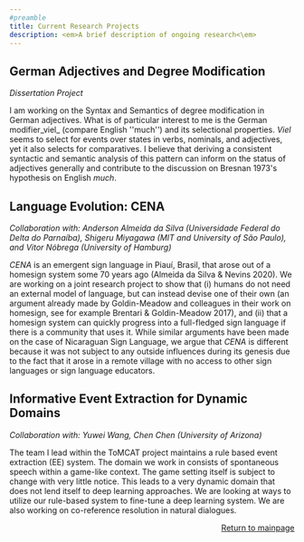 ```yaml
---
#preamble
title: Current Research Projects
description: <em>A brief description of ongoing research<\em>
---
```




## German Adjectives and Degree Modification
_Dissertation Project_

I am working on the Syntax and Semantics of degree modification in German adjectives. What is of particular interest to me is the German modifier_viel_ (compare English ''much'') and its selectional properties. _Viel_ seems to select for events over states in verbs, nominals, and adjectives, yet it also selects for comparatives. I believe that deriving a consistent syntactic and semantic analysis of this pattern can inform on the status of adjectives generally and contribute to the discussion on Bresnan 1973's hypothesis on English _much_.

## Language Evolution: CENA
_Collaboration with: Anderson Almeida da Silva (Universidade Federal do Delta do Parnaíba), Shigeru Miyagawa (MIT and University of São Paulo), and Vitor Nóbrega (University of Hamburg)_

_CENA_ is an emergent sign language in Piauí, Brasil, that arose out of a homesign system some 70 years ago (Almeida da Silva & Nevins 2020). We are working on a joint research project to show that (i) humans do not need an external model of language, but can instead devise one of their own (an argument already made by Goldin-Meadow and colleagues in their work on homesign, see for example Brentari \& Goldin-Meadow 2017), and (ii) that a homesign system can quickly progress into a full-fledged sign language if there is a community that uses it. While similar arguments have been made on the case of Nicaraguan Sign Language, we argue that _CENA_ is different because it was not subject to any outside influences during its genesis due to the fact that it arose in a remote village with no access to other sign languages or sign language educators.


## Informative Event Extraction for Dynamic Domains
_Collaboration with: Yuwei Wang, Chen Chen (University of Arizona)_

The team I lead within the ToMCAT project maintains a rule based event extraction (EE) system. The domain we work in consists of spontaneous speech within a game-like context. The game setting itself is subject to change with very little notice. This leads to a very dynamic domain that does not lend itself to deep learning approaches. We are looking at ways to utilize our rule-based system to fine-tune a deep learning system. We are also working on co-reference resolution in natural dialogues.


<p style="text-align: right;"> <a href="https://remo-help.github.io/">Return to mainpage</a> </p>
